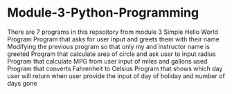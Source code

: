 # Module-3-Python-Programming
There are 7 programs in this repsoitory from module 3
Simple Hello World Program
Program that asks for user input and greets them with their name
Modifying the previous program so that only my and instructor name is greeted
Program that calculate area of circle and ask  user to input radius
Program that calculate MPG from user input of miles and gallons used
Program that converts Fahrenheit to Celsius
Program that shows which day user will return when user provide the input of day of holiday and number of days gone

